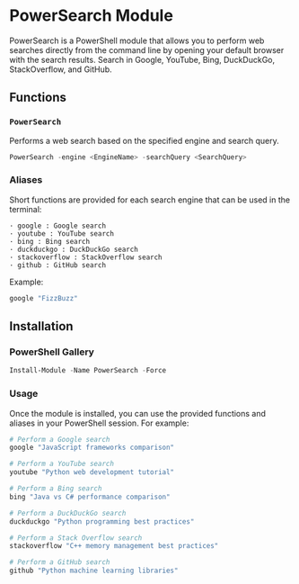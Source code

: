 # PowerSearch Module

PowerSearch is a PowerShell module that allows you to perform web searches directly from the command line by opening your default browser with the search results. Search in Google, YouTube, Bing, DuckDuckGo, StackOverflow, and GitHub.

## Functions

### `PowerSearch`
Performs a web search based on the specified engine and search query.

```powershell
PowerSearch -engine <EngineName> -searchQuery <SearchQuery>
```
### Aliases
Short functions are provided for each search engine that can be used in the terminal:
    
    · google : Google search
    · youtube : YouTube search
    · bing : Bing search
    · duckduckgo : DuckDuckGo search
    · stackoverflow : StackOverflow search
    · github : GitHub search

Example:
```powershell
google "FizzBuzz"
```

## Installation

### PowerShell Gallery
```powershell
Install-Module -Name PowerSearch -Force
```

### Usage
Once the module is installed, you can use the provided functions and aliases in your PowerShell session. For example:
```powershell 
# Perform a Google search
google "JavaScript frameworks comparison"

# Perform a YouTube search
youtube "Python web development tutorial"

# Perform a Bing search
bing "Java vs C# performance comparison"

# Perform a DuckDuckGo search
duckduckgo "Python programming best practices"

# Perform a Stack Overflow search
stackoverflow "C++ memory management best practices"

# Perform a GitHub search
github "Python machine learning libraries"
```
